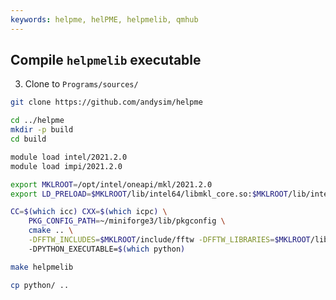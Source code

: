 ```yaml
---
keywords: helpme, helPME, helpmelib, qmhub
---
```


## Compile `helpmelib` executable

3. Clone [](https://github.com/andysim/helpme) to `Programs/sources/`

```bash
git clone https://github.com/andysim/helpme

cd ../helpme
mkdir -p build
cd build

module load intel/2021.2.0
module load impi/2021.2.0

export MKLROOT=/opt/intel/oneapi/mkl/2021.2.0
export LD_PRELOAD=$MKLROOT/lib/intel64/libmkl_core.so:$MKLROOT/lib/intel64/libmkl_sequential.so

CC=$(which icc) CXX=$(which icpc) \
    PKG_CONFIG_PATH=~/miniforge3/lib/pkgconfig \
    cmake .. \
    -DFFTW_INCLUDES=$MKLROOT/include/fftw -DFFTW_LIBRARIES=$MKLROOT/lib/intel64
    -DPYTHON_EXECUTABLE=$(which python)

make helpmelib

cp python/ ..
```
